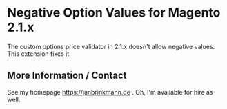 # Negative Option Values for Magento 2.1.x

The custom options price validator in 2.1.x doesn't allow negative values. This extension fixes it.

## More Information / Contact
See my homepage https://janbrinkmann.de . Oh, I'm available for hire as well. 
